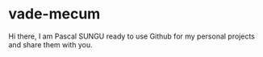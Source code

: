 # vade-mecum
Hi there,
I am Pascal SUNGU ready to use Github for my personal projects
and share them with you.
